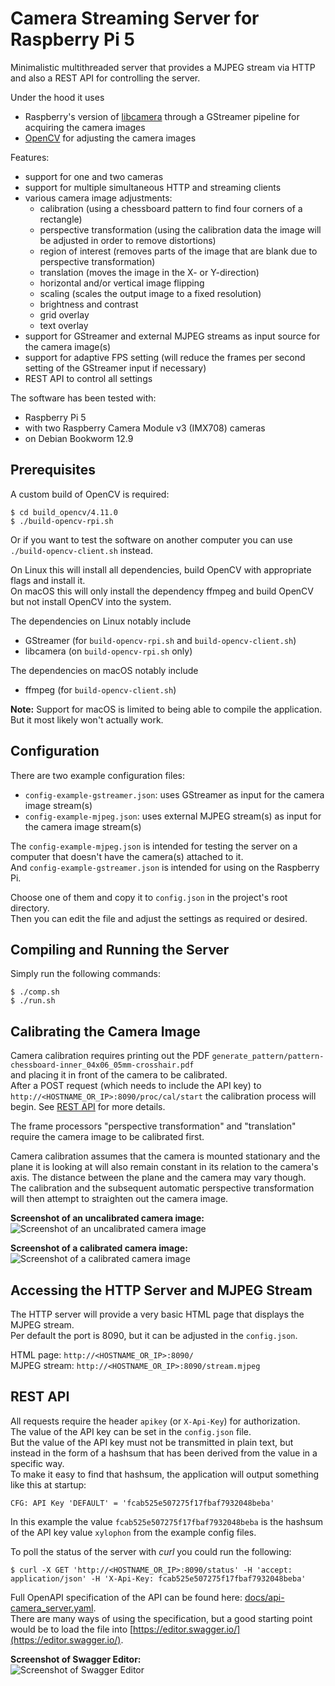 # Camera Streaming Server for Raspberry Pi 5

Minimalistic multithreaded server that provides a MJPEG stream via HTTP and also
a REST API for controlling the server.

Under the hood it uses

- Raspberry's version of [libcamera](https://github.com/raspberrypi/libcamera) through a GStreamer pipeline for acquiring the camera images
- [OpenCV](https://github.com/opencv/opencv) for adjusting the camera images

Features:

- support for one and two cameras
- support for multiple simultaneous HTTP and streaming clients
- various camera image adjustments:
  - calibration (using a chessboard pattern to find four corners of a rectangle)
  - perspective transformation (using the calibration data the image will be adjusted in order to remove distortions)
  - region of interest (removes parts of the image that are blank due to perspective transformation)
  - translation (moves the image in the X- or Y-direction)
  - horizontal and/or vertical image flipping
  - scaling (scales the output image to a fixed resolution)
  - brightness and contrast
  - grid overlay
  - text overlay
- support for GStreamer and external MJPEG streams as input source for the camera image(s)
- support for adaptive FPS setting (will reduce the frames per second setting of the GStreamer input if necessary)
- REST API to control all settings

The software has been tested with:

- Raspberry Pi 5
- with two Raspberry Camera Module v3 (IMX708) cameras
- on Debian Bookworm 12.9

## Prerequisites

A custom build of OpenCV is required:

```
$ cd build_opencv/4.11.0
$ ./build-opencv-rpi.sh
```

Or if you want to test the software on another computer you can use `./build-opencv-client.sh` instead.

On Linux this will install all dependencies, build OpenCV with appropriate flags and install it.  
On macOS this will only install the dependency ffmpeg and build OpenCV but not install OpenCV into the system.

The dependencies on Linux notably include

- GStreamer (for `build-opencv-rpi.sh` and `build-opencv-client.sh`)
- libcamera (on `build-opencv-rpi.sh` only)

The dependencies on macOS notably include

- ffmpeg (for `build-opencv-client.sh`)

**Note:** Support for macOS is limited to being able to compile the application. But it most likely won't actually work.

## Configuration

There are two example configuration files:

- `config-example-gstreamer.json`: uses GStreamer as input for the camera image stream(s)
- `config-example-mjpeg.json`: uses external MJPEG stream(s) as input for the camera image stream(s)

The `config-example-mjpeg.json` is intended for testing the server on a computer that doesn't have the camera(s) attached to it.  
And `config-example-gstreamer.json` is intended for using on the Raspberry Pi.

Choose one of them and copy it to `config.json` in the project's root directory.  
Then you can edit the file and adjust the settings as required or desired.

## Compiling and Running the Server

Simply run the following commands:

```
$ ./comp.sh
$ ./run.sh
```

## Calibrating the Camera Image

Camera calibration requires printing out the PDF `generate_pattern/pattern-chessboard-inner_04x06_05mm-crosshair.pdf`  
and placing it in front of the camera to be calibrated.  
After a POST request (which needs to include the API key) to `http://<HOSTNAME_OR_IP>:8090/proc/cal/start`
the calibration process will begin. See [REST API](#rest-api) for more details.

The frame processors "perspective transformation" and "translation" require the camera image to be calibrated first.

Camera calibration assumes that the camera is mounted stationary and the plane it is looking at will also remain
constant in its relation to the camera's axis. The distance between the plane and the camera may vary though.  
The calibration and the subsequent automatic perspective transformation will then attempt
to straighten out the camera image.

**Screenshot of an uncalibrated camera image:**  
![Screenshot of an uncalibrated camera image](docs/mjpeg_stream-calibration-step1-uncalibrated-screenshot-sm.png "Screenshot of an uncalibrated camera image")

**Screenshot of a calibrated camera image:**  
![Screenshot of a calibrated camera image](docs/mjpeg_stream-calibration-step2-calibrated-screenshot-sm.png "Screenshot of a calibrated camera image")

## Accessing the HTTP Server and MJPEG Stream

The HTTP server will provide a very basic HTML page that displays the MJPEG stream.  
Per default the port is 8090, but it can be adjusted in the `config.json`.

HTML page: `http://<HOSTNAME_OR_IP>:8090/`  
MJPEG stream: `http://<HOSTNAME_OR_IP>:8090/stream.mjpeg`

## REST API

All requests require the header `apikey` (or `X-Api-Key`) for authorization.  
The value of the API key can be set in the `config.json` file.  
But the value of the API key must not be transmitted in plain text, but instead in the form of a hashsum that
has been derived from the value in a specific way.  
To make it easy to find that hashsum, the application will output something like this at startup:

```
CFG: API Key 'DEFAULT' = 'fcab525e507275f17fbaf7932048beba'
```

In this example the value `fcab525e507275f17fbaf7932048beba` is the hashsum of the API key value `xylophon` from
the example config files.

To poll the status of the server with *curl* you could run the following:

```
$ curl -X GET 'http://<HOSTNAME_OR_IP>:8090/status' -H 'accept: application/json' -H 'X-Api-Key: fcab525e507275f17fbaf7932048beba'
```

Full OpenAPI specification of the API can be found here: [docs/api-camera_server.yaml](docs/api-camera_server.yaml).  
There are many ways of using the specification, but a good starting point would be to load the file into [https://editor.swagger.io/](https://editor.swagger.io/).

**Screenshot of Swagger Editor:**  
![Screenshot of Swagger Editor](docs/api-camera_server-sm.png "Screenshot of Swagger Editor")
